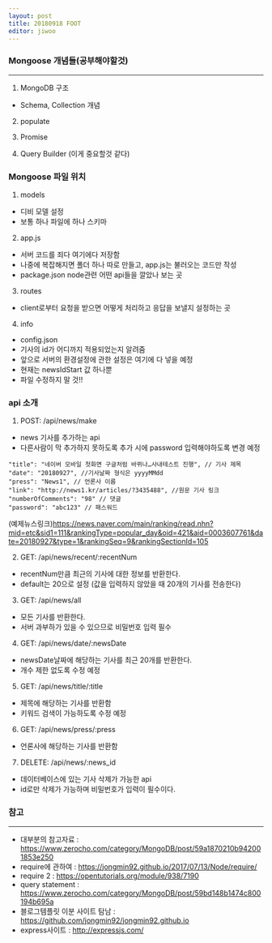 ```yaml
---
layout: post
title: 20180918 FOOT
editor: jiwoo
---
```


### Mongoose 개념들(공부해야할것)
***

1. MongoDB 구조
 * Schema, Collection 개념

2. populate

3. Promise

4. Query Builder (이게 중요할것 같다)

### Mongoose 파일 위치

1. models
 * 디비 모델 설정
 * 보통 하나 파일에 하나 스키마

2. app.js
 * 서버 코드를 죄다 여기에다 저장함
 * 나중에 복잡해지면 폴더 하나 따로 만들고, app.js는 불러오는 코드만 작성
 * package.json node관련 어떤 api들을 깔았나 보는 곳

3. routes
 * client로부터 요청을 받으면 어떻게 처리하고 응답을 보낼지 설정하는 곳

4. info
 * config.json
  * 기사의 id가 어디까지 적용되었는지 알려줌
  * 앞으로 서버의 환경설정에 관한 설정은 여기에 다 넣을 예정
  * 현재는 newsIdStart 값 하나뿐
  * 파일 수정하지 말 것!!

### api 소개

1. POST: /api/news/make
  * news 기사를 추가하는 api
  * 다른사람이 막 추가하지 못하도록 추가 시에 password 입력해야하도록 변경 예정
  ~~~
  "title": "네이버 모바일 첫화면 구글처럼 바뀌나…사내테스트 진행", // 기사 제목
  "date": "20180927", //기사날짜 형식은 yyyyMMdd
  "press": "News1", // 언론사 이름
  "link": "http://news1.kr/articles/?3435488", //원문 기사 링크
  "numberOfComments": "98" // 댓글 
  "password": "abc123" // 패스워드 
  ~~~
  (예제뉴스링크)<https://news.naver.com/main/ranking/read.nhn?mid=etc&sid1=111&rankingType=popular_day&oid=421&aid=0003607761&date=20180927&type=1&rankingSeq=9&rankingSectionId=105>

2. GET: /api/news/recent/:recentNum
 * recentNum만큼 최근의 기사에 대한 정보를 반환한다.
 * default는 20으로 설정 (값을 입력하지 않았을 때 20개의 기사를 전송한다)

3. GET: /api/news/all
 * 모든 기사를 반환한다.
 * 서버 과부하가 있을 수 있으므로 비밀번호 입력 필수

4. GET: /api/news/date/:newsDate
 * newsDate날짜에 해당하는 기사를 최근 20개를 반환한다.
 * 개수 제한 없도록 수정 예정

5. GET: /api/news/title/:title
 * 제목에 해당하는 기사를 반환함
 * 키워드 검색이 가능하도록 수정 예정

6. GET: /api/news/press/:press
 * 언론사에 해당하는 기사를 반환함

7. DELETE: /api/news/:news_id
 * 데이터베이스에 있는 기사 삭제가 가능한 api
 * id로만 삭제가 가능하며 비밀번호가 입력이 필수이다.

### 참고
***
* 대부분의 참고자료 : <https://www.zerocho.com/category/MongoDB/post/59a1870210b942001853e250>
* require에 관하여 : <https://jongmin92.github.io/2017/07/13/Node/require/>
* require 2 : <https://opentutorials.org/module/938/7190>
* query statement : <https://www.zerocho.com/category/MongoDB/post/59bd148b1474c800194b695a>
* 블로그템플릿 이분 사이트 탐남 : <https://github.com/jongmin92/jongmin92.github.io>
* express사이트 : <http://expressjs.com/>

